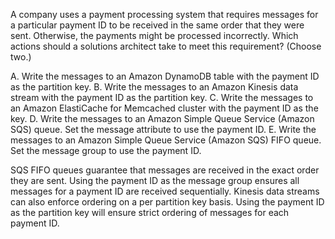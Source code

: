 A company uses a payment processing system that requires messages for a particular payment ID to be received in the same order that they were sent. Otherwise, the payments might be processed incorrectly. Which actions should a solutions architect take to meet this requirement? (Choose two.) 

A. Write the messages to an Amazon DynamoDB table with the payment ID as the partition key. 
B. Write the messages to an Amazon Kinesis data stream with the payment ID as the partition key. 
C. Write the messages to an Amazon ElastiCache for Memcached cluster with the payment ID as the key. 
D. Write the messages to an Amazon Simple Queue Service (Amazon SQS) queue. Set the message attribute to use the payment ID. 
E. Write the messages to an Amazon Simple Queue Service (Amazon SQS) FIFO queue. Set the message group to use the payment ID.

SQS FIFO queues guarantee that messages are received in the exact order they are sent. Using the payment ID as the message group ensures all messages for a payment ID are received sequentially. 
Kinesis data streams can also enforce ordering on a per partition key basis. Using the payment ID as the partition key will ensure strict ordering of messages for each payment ID.